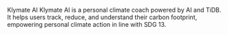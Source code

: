  Klymate AI 
Klymate AI is a personal climate coach powered by AI and TiDB. It helps users track, reduce, and understand their carbon footprint, empowering personal climate action in line with SDG 13.
